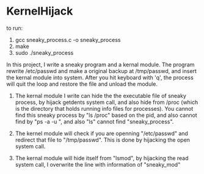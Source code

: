 # KernelHijack
to run:
1. gcc sneaky_process.c -o sneaky_process
2. make
3. sudo ./sneaky_process

In this project, I write a sneaky program and a kernal module.
The program rewrite /etc/passwd and make a original backup at /tmp/passwd, and insert the kernal module into system. After you hit keyboard with 'q', the process will quit the loop and restore the file and unload the module.

1. The kernal module I write can hide the the executable file of sneaky process, by hijack getdents system call, and also hide from /proc (which is the directory that holds running info files for processes). You cannot find this sneaky process by "ls /proc" based on the pid, and also cannot find by "ps -a -u <user-id>", and also "ls" cannot find "sneaky_process".

2. The kernel module will check if you are openning "/etc/passwd" and redirect that file to "/tmp/passwd". This is done by hijacking the open system call.

3. The kernal module will hide itself from "lsmod", by hijacking the read system call, I overwrite the line with information of "sneaky_mod"
